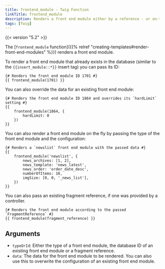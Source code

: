```yaml
---
title: frontend_module - Twig Function
linkTitle: frontend_module
description: Renders a front end module either by a reference - or on-the-fly.
tags: [Twig]
---
```


{{< version "5.2" >}}

The [`frontend_module` function]({{% relref "creating-templates#render-front-end-modules" %}}) renders a front end module.

To render a front end module that already exists in the database (similar to the `{{insert_module::*}}` insert tag) you
can pass its ID:

```twig
{# Renders the front end module ID 1701 #}
{{ frontend_module(1701) }}
```

You can also override the data for an existing front end module:

```twig
{# Renders the front end module ID 1864 and overrides its `hardLimit` setting #}
{{ 
    frontend_module(1864, {
        hardLimit: 0
    })
}}
```

You can also render a front end module on the fly by passing the type of the front end module and the configuration:

```twig
{# Renders a `newslist` front end module with the passed data #}
{{
    frontend_module('newslist', {
        news_archives: [1, 2],
        news_template: 'news_latest',
        news_order: 'order_date_desc',
        numberOfItems: 10,
        imgSize: [0, 0, '_news_list'],
    })
}}
```

You can also pass an existing fragment reference, if one was provided by a controller.

```twig
{# Renders the front end module according to the passed `FragmentReference` #}
{{ frontend_module(fragment_reference) }}
```

## Arguments

* `typeOrId`: Either the type of a front end module, the database ID of an existing front end module or a fragment
  reference.
* `data`: The data for the front end module to be rendered. You can also use this to overwrite the configuration of an 
  existing front end module.
